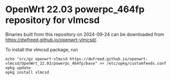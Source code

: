 OpenWrt 22.03 powerpc_464fp repository for vlmcsd
========

Binaries built from this repository on 2024-09-24 can be downloaded from <https://dwfreed.github.io/openwrt-vlmcsd/>.

To install the vlmcsd package, run

```
echo "src/gz openwrt-vlmcsd https://dwfreed.github.io/openwrt-vlmcsd/OpenWrt_22.03/powerpc_464fp/base" >> /etc/opkg/customfeeds.conf
opkg update
opkg install vlmcsd
```
